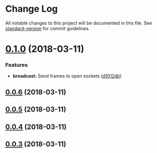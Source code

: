# Change Log

All notable changes to this project will be documented in this file. See [standard-version](https://github.com/conventional-changelog/standard-version) for commit guidelines.

<a name="0.1.0"></a>
# [0.1.0](https://github.com/hugmanrique/turbo-ws/compare/v0.0.6...v0.1.0) (2018-03-11)


### Features

* **broadcast:** Send frames to open sockets ([d1012db](https://github.com/hugmanrique/turbo-ws/commit/d1012db))



<a name="0.0.6"></a>
## [0.0.6](https://github.com/hugmanrique/turbo-ws/compare/v0.0.5...v0.0.6) (2018-03-11)



<a name="0.0.5"></a>
## [0.0.5](https://github.com/hugmanrique/turbo-ws/compare/v0.0.4...v0.0.5) (2018-03-11)



<a name="0.0.4"></a>
## [0.0.4](https://github.com/hugmanrique/turbo-ws/compare/v0.0.3...v0.0.4) (2018-03-11)



<a name="0.0.3"></a>
## [0.0.3](https://github.com/hugmanrique/turbo-ws/compare/v0.0.2...v0.0.3) (2018-03-11)
